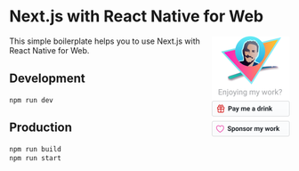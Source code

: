 # Next.js with React Native for Web

<a href="https://github.com/sponsors/MoOx">
  <img width="140" align="right" alt="Sponsoring button" src="https://github.com/moox/.github/raw/main/FUNDING.svg">
</a>

This simple boilerplate helps you to use Next.js with React Native for Web.

## Development

```console
npm run dev
```

## Production

```console
npm run build
npm run start
```
